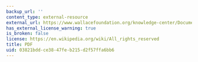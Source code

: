 ```yaml
---
backup_url: ''
content_type: external-resource
external_url: https://www.wallacefoundation.org/knowledge-center/Documents/Workbook-B-Secondary-Research.pdf
has_external_license_warning: true
is_broken: false
license: https://en.wikipedia.org/wiki/All_rights_reserved
title: PDF
uid: 03821bdd-ce38-47fe-b215-d2f57ffa6bb6
---
```

